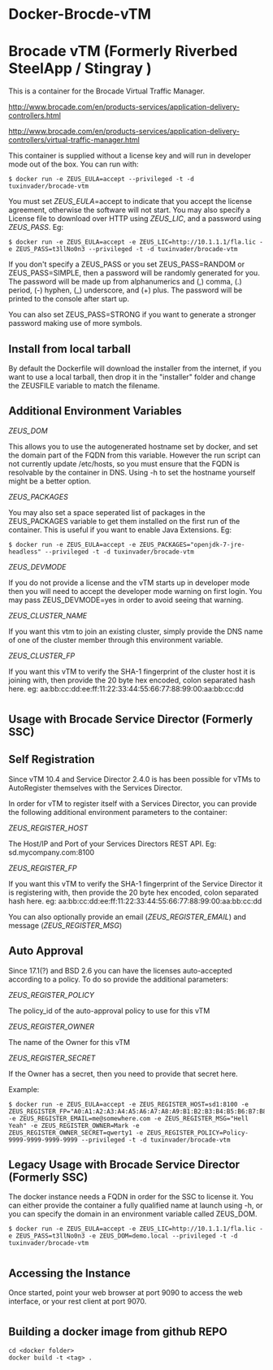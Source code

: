 # Docker-Brocde-vTM

Brocade vTM (Formerly Riverbed SteelApp / Stingray )
====================================================

This is a container for the Brocade Virtual Traffic Manager. 

<http://www.brocade.com/en/products-services/application-delivery-controllers.html>

<http://www.brocade.com/en/products-services/application-delivery-controllers/virtual-traffic-manager.html>

This container is supplied without a license key and will run in developer mode out of the box. You can run with: 

    $ docker run -e ZEUS_EULA=accept --privileged -t -d tuxinvader/brocade-vtm

You must set *ZEUS_EULA*=accept to indicate that you accept the license agreement, otherwise the software will not start. You may also specify a License file to download over HTTP using *ZEUS_LIC*, and a password using *ZEUS_PASS*. Eg:

    $ docker run -e ZEUS_EULA=accept -e ZEUS_LIC=http://10.1.1.1/fla.lic -e ZEUS_PASS=t3llNo0n3 --privileged -t -d tuxinvader/brocade-vtm

If you don't specify a ZEUS_PASS or you set ZEUS_PASS=RANDOM or ZEUS_PASS=SIMPLE, then a password will be randomly generated for you. The password will be made up from alphanumerics and (,) comma, (.) period, (-) hyphen, (_) underscore, and (+) plus. The password will be printed to the console after start up.

You can also set ZEUS_PASS=STRONG if you want to generate a stronger password making use of more symbols.

Install from local tarball
---------------------------
By default the Dockerfile will download the installer from the internet, if you want to use a local tarball, then drop it in the "installer" folder and change the ZEUSFILE variable to match the filename.

Additional Environment Variables
--------------------------------

*ZEUS_DOM*

This allows you to use the autogenerated hostname set by docker, and set the domain part of the FQDN from this variable. However the run script can not currently update /etc/hosts, so you must ensure that the FQDN is resolvable by the container in DNS. Using -h to set the hostname yourself might be a better option. 

*ZEUS_PACKAGES*

You may also set a space seperated list of packages in the ZEUS_PACKAGES variable to get them installed on the first run of the container.
This is useful if you want to enable Java Extensions. Eg:

    $ docker run -e ZEUS_EULA=accept -e ZEUS_PACKAGES="openjdk-7-jre-headless" --privileged -t -d tuxinvader/brocade-vtm

*ZEUS_DEVMODE*

If you do not provide a license and the vTM starts up in developer mode then you will need to accept the developer mode warning on first login. 
You may pass ZEUS_DEVMODE=yes in order to avoid seeing that warning.

*ZEUS_CLUSTER_NAME*

If you want this vtm to join an existing cluster, simply provide the DNS name of one of the cluster member through this environment variable.

*ZEUS_CLUSTER_FP*

If you want this vTM to verify the SHA-1 fingerprint of the cluster host it is joining with, then provide the 20 byte hex encoded, colon separated hash here. eg: aa:bb:cc:dd:ee:ff:11:22:33:44:55:66:77:88:99:00:aa:bb:cc:dd

#

Usage with Brocade Service Director (Formerly SSC)
----------------------------------------------------------------------

## Self Registration
Since vTM 10.4 and Service Director 2.4.0 is has been possible for vTMs to AutoRegister themselves with the Services Director. 

In order for vTM to register itself with a Services Director, you can provide the following additional environment parameters to the container:

*ZEUS_REGISTER_HOST*

The Host/IP and Port of your Services Directors REST API. Eg: sd.mycompany.com:8100

*ZEUS_REGISTER_FP*

If you want this vTM to verify the SHA-1 fingerprint of the Service Director it is registering with, then provide the 20 byte hex encoded, colon separated hash here. eg: aa:bb:cc:dd:ee:ff:11:22:33:44:55:66:77:88:99:00:aa:bb:cc:dd

You can also optionally provide an email (*ZEUS_REGISTER_EMAIL*) and message (*ZEUS_REGISTER_MSG*)

## Auto Approval
Since 17.1(?) and BSD 2.6 you can have the licenses auto-accepted according to a policy. To do so provide the additional parameters:

*ZEUS_REGISTER_POLICY*

The policy_id of the auto-approval policy to use for this vTM

*ZEUS_REGISTER_OWNER*

The name of the Owner for this vTM

*ZEUS_REGISTER_SECRET*

If the Owner has a secret, then you need to provide that secret here.

Example:

    $ docker run -e ZEUS_EULA=accept -e ZEUS_REGISTER_HOST=sd1:8100 -e ZEUS_REGISTER_FP="A0:A1:A2:A3:A4:A5:A6:A7:A8:A9:B1:B2:B3:B4:B5:B6:B7:B8:B9:B0" -e ZEUS_REGISTER_EMAIL=me@somewhere.com -e ZEUS_REGISTER_MSG="Hell Yeah" -e ZEUS_REGISTER_OWNER=Mark -e ZEUS_REGISTER_OWNER_SECRET=qwerty1 -e ZEUS_REGISTER_POLICY=Policy-9999-9999-9999-9999 --privileged -t -d tuxinvader/brocade-vtm

Legacy Usage with Brocade Service Director (Formerly SSC)
----------------------------------------------------------------------

The docker instance needs a FQDN in order for the SSC to license it. You can either provide the container a fully qualified name at launch using -h, or you can specify the domain in an environment variable called ZEUS_DOM. 

    $ docker run -e ZEUS_EULA=accept -e ZEUS_LIC=http://10.1.1.1/fla.lic -e ZEUS_PASS=t3llNo0n3 -e ZEUS_DOM=demo.local --privileged -t -d tuxinvader/brocade-vtm

#

Accessing the Instance
-------------------------------

Once started, point your web browser at port 9090 to access the web interface, or your rest client at port 9070.

#

Building a docker image from github REPO
----------------------------------------

    cd <docker folder>
    docker build -t <tag> .

